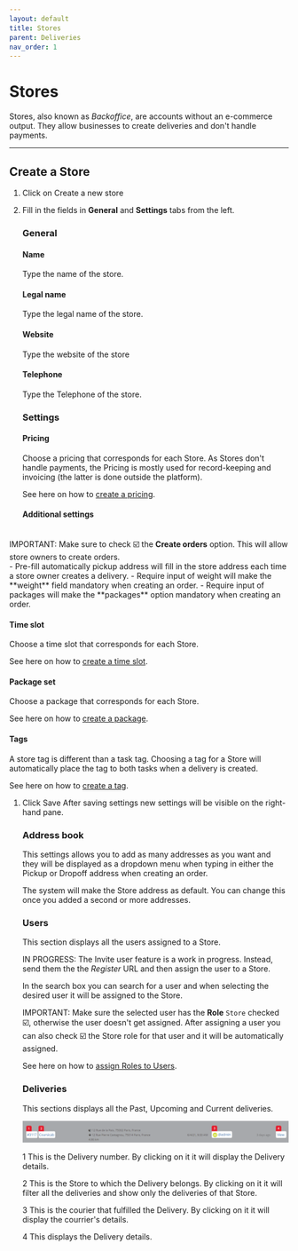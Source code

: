 ```yaml
---
layout: default
title: Stores
parent: Deliveries
nav_order: 1
---
```


# Stores

<div class="alert mt-3 alert-info" role="alert">
Stores, also known as <em>Backoffice</em>, are accounts without an e-commerce output. They allow businesses to create deliveries and don't handle payments. 
</div>

---

## Create a Store

1. Click on <span class="badge badge-success"> <i class="fa fa-plus"></i> Create a new store</span>
2. Fill in the fields in **General** and **Settings** tabs from the left.
   
   ### General
   #### **Name**
   Type the name of the store.

   #### **Legal name**
   Type the legal name of the store.

   #### **Website**
   Type the website of the store

   #### **Telephone**
   Type the Telephone of the store.

   ### Settings

   #### **Pricing**
   Choose a pricing that corresponds for each Store. As Stores don't handle payments, the Pricing is mostly used for record-keeping and invoicing (the latter is done outside the platform).

   See here on how to [create a pricing](/en/admin/deliveries/pricing/).

   #### **Additional settings**  
<br>
   <div class="shadow p-3 mb-3 mt-n4 bg-white rounded border border-warning">
   <span class="badge badge-warning">IMPORTANT:</span>
   <span> Make sure to check ☑️ the <strong>Create orders</strong> option. This will allow store owners to create orders.</span>
   </div>
   - Pre-fill automatically pickup address will fill in the store address each time a store owner creates a delivery.
   - Require input of weight will make the **weight** field mandatory when creating an order.
   - Require input of packages will make the **packages** option mandatory when creating an order.
  
   #### **Time slot**
   Choose a time slot that corresponds for each Store. 

   See here on how to [create a time slot](/en/admin/deliveries/timeslots/).

   #### **Package set**

   Choose a package that corresponds for each Store.

   See here on how to [create a package](/en/admin/deliveries/packages/).
   
   #### **Tags**

   A store tag is different than a task tag. Choosing a tag for a Store will automatically place the tag to both tasks when a delivery is created.

   See here on how to [create a tag](/en/admin/deliveries/tags/).  

1. Click <span class="badge badge-success"> <i class="fa fa-plus"></i> Save</span>
   After saving settings new settings will be visible on the right-hand pane.

   ### Address book

   This settings allows you to add as many addresses as you want and they will be displayed as a dropdown menu when typing in either the Pickup or Dropoff address when creating an order. 

   The system will make the Store address as default. You can change this once you added a second or more addresses.

   ### Users

   This section displays all the users assigned to a Store. 
   
   <!--The button <span class="badge badge-success"> <i class="fa fa-plus"></i> Invite user</span> displays a pop-up that allows you to input an e-mail address and it sends an e-mail inviting the user to register an account on the Instance.-->

   <div class="shadow p-3 mb-3 bg-white rounded border border-danger">
   <span class="badge badge-danger">IN PROGRESS:</span>
   <span> The <span class="badge badge-success"> <i class="fa fa-plus"></i> Invite user</span> feature is a work in progress. Instead, send them the the <em>Register</em> URL and then assign the user to a Store.</span>
   </div>
   

   In the search box you can search for a user and when selecting the desired user it will be assigned to the Store. 

   <div class="shadow p-3 mb-3 bg-white rounded border border-warning">
   <span class="badge badge-warning">IMPORTANT:</span>
   <span> Make sure the selected user has the <strong>Role</strong> <code>Store</code> checked ☑️, otherwise the user doesn't get assigned. After assigning a user you can also check ☑️ the Store role for that user and it will be automatically assigned.</span>
   </div>

   See here on how to <a href="">assign Roles to Users</a>.

   ### Deliveries

   This sections displays all the Past, Upcoming and Current deliveries.

   <p class="shadow-sm p-1 mb-3 bg-white rounded"><a href="/assets/images/deliveryLinkInfo.png/" target="\_blank" rel="noopener noreferrer"><img src="/assets/images/deliveryLinkInfo.png/" alt=""></a></p>

   <span class="badge badge-danger">1</span><span> This is the Delivery number. By clicking on it it will display the Delivery details.</span>

   <span class="badge badge-danger">2</span><span> This is the Store to which the Delivery belongs. By clicking on it it will filter all the deliveries and show only the deliveries of that Store.</span>

   <span class="badge badge-danger">3</span><span> This is the courier that fulfilled the Delivery. By clicking on it it will display the courrier's details.</span>

   <span class="badge badge-danger">4</span><span> This displays the Delivery details.</span>